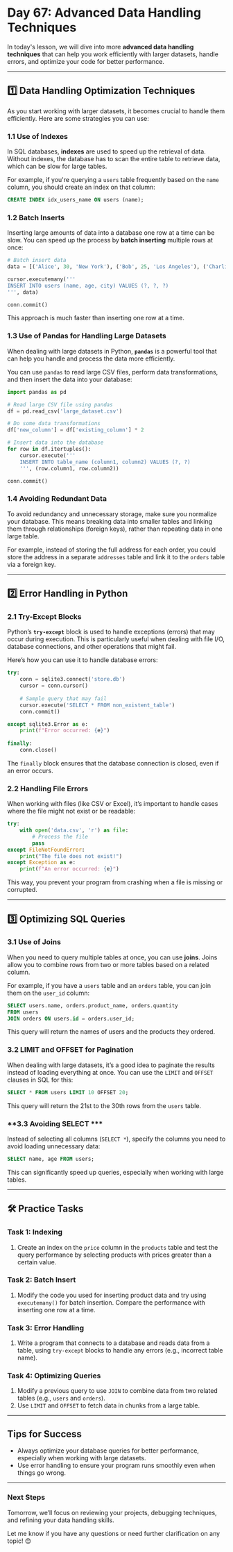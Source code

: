 # **Day 67: Advanced Data Handling Techniques**

In today's lesson, we will dive into more **advanced data handling techniques** that can help you work efficiently with larger datasets, handle errors, and optimize your code for better performance.

---

## **1️⃣ Data Handling Optimization Techniques**

As you start working with larger datasets, it becomes crucial to handle them efficiently. Here are some strategies you can use:

### **1.1 Use of Indexes**

In SQL databases, **indexes** are used to speed up the retrieval of data. Without indexes, the database has to scan the entire table to retrieve data, which can be slow for large tables.

For example, if you're querying a `users` table frequently based on the `name` column, you should create an index on that column:

```sql
CREATE INDEX idx_users_name ON users (name);
```

### **1.2 Batch Inserts**

Inserting large amounts of data into a database one row at a time can be slow. You can speed up the process by **batch inserting** multiple rows at once:

```python
# Batch insert data
data = [('Alice', 30, 'New York'), ('Bob', 25, 'Los Angeles'), ('Charlie', 35, 'Chicago')]

cursor.executemany('''
INSERT INTO users (name, age, city) VALUES (?, ?, ?)
''', data)

conn.commit()
```

This approach is much faster than inserting one row at a time.

### **1.3 Use of Pandas for Handling Large Datasets**

When dealing with large datasets in Python, **`pandas`** is a powerful tool that can help you handle and process the data more efficiently.

You can use `pandas` to read large CSV files, perform data transformations, and then insert the data into your database:

```python
import pandas as pd

# Read large CSV file using pandas
df = pd.read_csv('large_dataset.csv')

# Do some data transformations
df['new_column'] = df['existing_column'] * 2

# Insert data into the database
for row in df.itertuples():
    cursor.execute('''
    INSERT INTO table_name (column1, column2) VALUES (?, ?)
    ''', (row.column1, row.column2))

conn.commit()
```

### **1.4 Avoiding Redundant Data**

To avoid redundancy and unnecessary storage, make sure you normalize your database. This means breaking data into smaller tables and linking them through relationships (foreign keys), rather than repeating data in one large table.

For example, instead of storing the full address for each order, you could store the address in a separate `addresses` table and link it to the `orders` table via a foreign key.

---

## **2️⃣ Error Handling in Python**

### **2.1 Try-Except Blocks**

Python’s **`try-except`** block is used to handle exceptions (errors) that may occur during execution. This is particularly useful when dealing with file I/O, database connections, and other operations that might fail.

Here’s how you can use it to handle database errors:

```python
try:
    conn = sqlite3.connect('store.db')
    cursor = conn.cursor()
    
    # Sample query that may fail
    cursor.execute('SELECT * FROM non_existent_table')
    conn.commit()

except sqlite3.Error as e:
    print(f"Error occurred: {e}")
    
finally:
    conn.close()
```

The `finally` block ensures that the database connection is closed, even if an error occurs.

### **2.2 Handling File Errors**

When working with files (like CSV or Excel), it’s important to handle cases where the file might not exist or be readable:

```python
try:
    with open('data.csv', 'r') as file:
        # Process the file
        pass
except FileNotFoundError:
    print("The file does not exist!")
except Exception as e:
    print(f"An error occurred: {e}")
```

This way, you prevent your program from crashing when a file is missing or corrupted.

---

## **3️⃣ Optimizing SQL Queries**

### **3.1 Use of Joins**

When you need to query multiple tables at once, you can use **joins**. Joins allow you to combine rows from two or more tables based on a related column.

For example, if you have a `users` table and an `orders` table, you can join them on the `user_id` column:

```sql
SELECT users.name, orders.product_name, orders.quantity
FROM users
JOIN orders ON users.id = orders.user_id;
```

This query will return the names of users and the products they ordered.

### **3.2 LIMIT and OFFSET for Pagination**

When dealing with large datasets, it’s a good idea to paginate the results instead of loading everything at once. You can use the `LIMIT` and `OFFSET` clauses in SQL for this:

```sql
SELECT * FROM users LIMIT 10 OFFSET 20;
```

This query will return the 21st to the 30th rows from the `users` table.

### **3.3 Avoiding SELECT ***

Instead of selecting all columns (`SELECT *`), specify the columns you need to avoid loading unnecessary data:

```sql
SELECT name, age FROM users;
```

This can significantly speed up queries, especially when working with large tables.

---

## **🛠️ Practice Tasks**

### **Task 1: Indexing**
1. Create an index on the `price` column in the `products` table and test the query performance by selecting products with prices greater than a certain value.

### **Task 2: Batch Insert**
1. Modify the code you used for inserting product data and try using `executemany()` for batch insertion. Compare the performance with inserting one row at a time.

### **Task 3: Error Handling**
1. Write a program that connects to a database and reads data from a table, using `try-except` blocks to handle any errors (e.g., incorrect table name).

### **Task 4: Optimizing Queries**
1. Modify a previous query to use `JOIN` to combine data from two related tables (e.g., `users` and `orders`).
2. Use `LIMIT` and `OFFSET` to fetch data in chunks from a large table.

---

## **Tips for Success**
- Always optimize your database queries for better performance, especially when working with large datasets.
- Use error handling to ensure your program runs smoothly even when things go wrong.

---

### **Next Steps**
Tomorrow, we’ll focus on reviewing your projects, debugging techniques, and refining your data handling skills.

Let me know if you have any questions or need further clarification on any topic! 😊